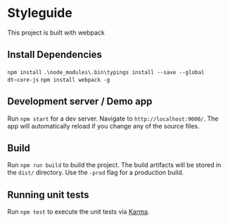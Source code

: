 # Styleguide

This project is built with webpack

## Install Dependencies
`npm install`
`.\node_modules\.bin\typings install --save --global dt~core-js`
`npm install webpack -g`

## Development server / Demo app
Run `npm start` for a dev server. Navigate to `http://localhost:9000/`. The app will automatically reload if you change any of the source files.

## Build

Run `npm run build` to build the project. The build artifacts will be stored in the `dist/` directory. Use the `-prod` flag for a production build.

## Running unit tests

Run `npm test` to execute the unit tests via [Karma](https://karma-runner.github.io).
